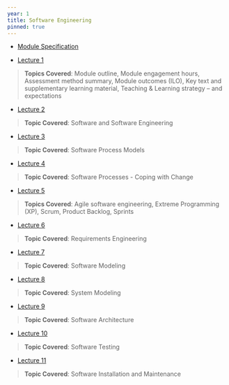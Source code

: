 ```yaml
---
year: 1
title: Software Engineering
pinned: true
---
```


- [Module Specification](https://drive.google.com/file/d/18PjwoxBcuImHGuhCuWSTz7FlMG0JX_Ln/view?usp=sharing)

- [Lecture 1](https://docs.google.com/presentation/d/1uqIncIMeukPAq6xWXDBsFMAkZhdLDsIL/edit?usp=sharing&ouid=101382768549110578022&rtpof=true&sd=true)
> **Topics Covered**: Module outline, Module engagement hours, Assessment method summary, Module outcomes (ILO), Key text and supplementary learning material, Teaching & Learning strategy – and expectations

- [Lecture 2](https://drive.google.com/file/d/198BCkYM_s5Nhr517Jnt8mSYPniCFi3FS/view?usp=sharing)
> **Topic Covered**: Software and Software Engineering

- [Lecture 3](https://drive.google.com/file/d/1NX-xLqv8hj5J2TR6KfpVJkM08D-h5zao/view?usp=sharing)
> **Topic Covered**: Software Process Models

- [Lecture 4](https://drive.google.com/file/d/1SpJVlZT33K2kmlzNRb1Gxxbx4rvmMtXf/view?usp=sharing)
> **Topic Covered**: Software Processes - Coping with Change

- [Lecture 5](https://docs.google.com/presentation/d/1-8CodqZ7caGaHadyivf_JAS1bKhF3yD1/edit?usp=sharing&ouid=101382768549110578022&rtpof=true&sd=true)
> **Topics Covered**: Agile software engineering, Extreme Programming (XP), Scrum, Product Backlog, Sprints

- [Lecture 6](https://drive.google.com/file/d/1DlBE6WtXFRxlBDfL2sQCDZqemrSQMrHf/view?usp=sharing)
> **Topic Covered**: Requirements Engineering

- [Lecture 7](https://drive.google.com/file/d/1UXCo46T0qkUmNsKea9pTMXFSgdc-nOZw/view?usp=sharing)
> **Topic Covered**: Software Modeling

- [Lecture 8](https://docs.google.com/presentation/d/1kAFZ-SgIjJIJo_ABaUIUSL6MDIVI0npR/edit?usp=sharing&ouid=101382768549110578022&rtpof=true&sd=true)
> **Topic Covered**: System Modeling
 
- [Lecture 9](https://docs.google.com/presentation/d/14qF8Lizu5fb8cfP55DroZEvT60fEvP5o/edit?usp=sharing&ouid=101382768549110578022&rtpof=true&sd=true)
> **Topic Covered**: Software Architecture

- [Lecture 10](https://docs.google.com/presentation/d/1041W2tiGBuvOAnwbKTojNHkI_lGaDTiG/edit?usp=sharing&ouid=101382768549110578022&rtpof=true&sd=true)
> **Topic Covered**: Software Testing

- [Lecture 11](https://docs.google.com/presentation/d/1A0z_627hkprfGeuP5HFZorkgNi_8mvRN/edit?usp=sharing&ouid=101382768549110578022&rtpof=true&sd=true)
> **Topic Covered**: Software Installation and Maintenance
